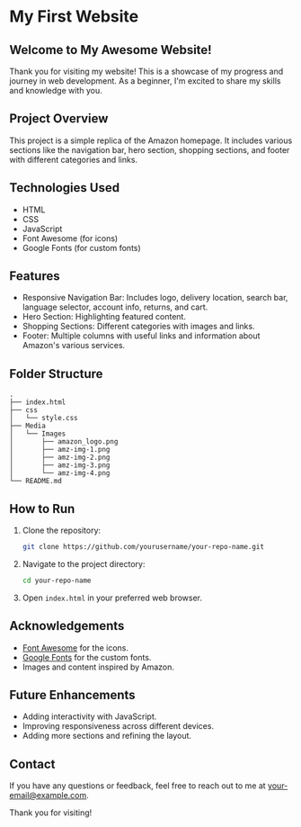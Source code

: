 # My First Website

## Welcome to My Awesome Website!

Thank you for visiting my website! This is a showcase of my progress and journey in web development. As a beginner, I'm excited to share my skills and knowledge with you.

## Project Overview

This project is a simple replica of the Amazon homepage. It includes various sections like the navigation bar, hero section, shopping sections, and footer with different categories and links.

## Technologies Used

- HTML
- CSS
- JavaScript
- Font Awesome (for icons)
- Google Fonts (for custom fonts)

## Features

- Responsive Navigation Bar: Includes logo, delivery location, search bar, language selector, account info, returns, and cart.
- Hero Section: Highlighting featured content.
- Shopping Sections: Different categories with images and links.
- Footer: Multiple columns with useful links and information about Amazon's various services.

## Folder Structure

```plaintext
.
├── index.html
├── css
│   └── style.css
├── Media
│   └── Images
│       ├── amazon_logo.png
│       ├── amz-img-1.png
│       ├── amz-img-2.png
│       ├── amz-img-3.png
│       └── amz-img-4.png
└── README.md
```

## How to Run

1. Clone the repository:
    ```sh
    git clone https://github.com/yourusername/your-repo-name.git
    ```
2. Navigate to the project directory:
    ```sh
    cd your-repo-name
    ```
3. Open `index.html` in your preferred web browser.

## Acknowledgements

- [Font Awesome](https://fontawesome.com) for the icons.
- [Google Fonts](https://fonts.google.com) for the custom fonts.
- Images and content inspired by Amazon.

## Future Enhancements

- Adding interactivity with JavaScript.
- Improving responsiveness across different devices.
- Adding more sections and refining the layout.

## Contact

If you have any questions or feedback, feel free to reach out to me at [your-email@example.com](mailto:your-email@example.com).

Thank you for visiting!
```